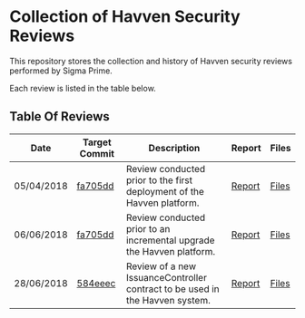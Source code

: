 # Collection of Havven Security Reviews

This repository stores the collection and history of Havven security reviews
performed by Sigma Prime. 

Each review is listed in the table below.

## Table Of Reviews

| Date | Target Commit | Description | Report | Files |
|-|-|-|-|-|
|05/04/2018|[fa705dd](https://github.com/Havven/havven/commit/fa705dd2feabc9def03bce135f6a153a4b70b111)|Review conducted prior to the first deployment of the Havven platform.|[Report](./2018-04-05_fa705dd/README.md)|[Files](./2018-04-05_fa705dd)
|06/06/2018|[fa705dd](https://github.com/Havven/havven/commit/fa705dd2feabc9def03bce135f6a153a4b70b111)|Review conducted prior to an incremental upgrade the Havven platform.|[Report](./2018-06-06_b5a6cdb/havven-review.pdf)|[Files](./2018-06-06_b5a6cdb)
|28/06/2018|[584eeec](https://github.com/Havven/havven/blob/1e97f05299be48f32bad55404c42b58155d1feb0/contracts/IssuanceController.sol)|Review of a new IssuanceController contract to be used in the Havven system.|[Report](./2018-06-18_584eeec/review.pdf)|[Files](./2018-06-18_584eeec)
